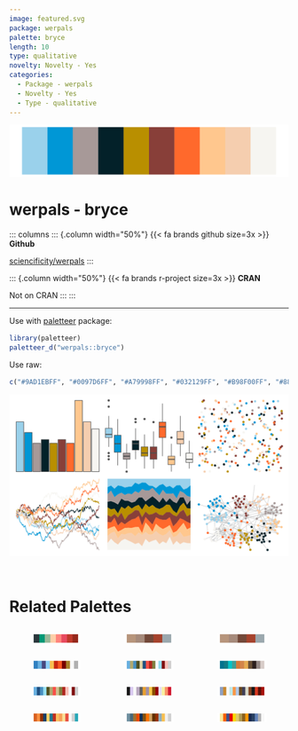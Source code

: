 ```yaml
---
image: featured.svg
package: werpals
palette: bryce
length: 10
type: qualitative
novelty: Novelty - Yes
categories:
  - Package - werpals
  - Novelty - Yes
  - Type - qualitative
---
```


![](featured.svg)

# werpals - bryce 

::: columns
::: {.column width="50%"}
{{< fa brands github size=3x >}}
**Github**

[sciencificity/werpals](https://github.com/sciencificity/werpals)
:::

::: {.column width="50%"}
{{< fa brands r-project size=3x >}}
**CRAN**

Not on CRAN
:::
:::

<hr> 

Use with [paletteer](https://emilhvitfeldt.github.io/paletteer/) package:

```r
library(paletteer)
paletteer_d("werpals::bryce")
```

Use raw:

```r
c("#9AD1EBFF", "#0097D6FF", "#A79998FF", "#032129FF", "#B98F00FF", "#883F39FF", "#FF692CFF", "#FFC78EFF", "#F5CEAFFF", "#F6F5F1FF")
``` 

![](examples.png) 

<br>

# Related Palettes

<div class="list" style="display: grid; grid-template-columns: auto auto auto;"> <figure class="figure">
<a href="../../awtools/a_palette/"> <img src="../../awtools/a_palette/featured.svg" style="width: 100%;" class="figure-img"></a>
</figure> <figure class="figure">
<a href="../../ButterflyColors/hamadryas_feronia/"> <img src="../../ButterflyColors/hamadryas_feronia/featured.svg" style="width: 100%;" class="figure-img"></a>
</figure> <figure class="figure">
<a href="../../ButterflyColors/hamadryas_feronia/"> <img src="../../ButterflyColors/hamadryas_feronia/featured.svg" style="width: 100%;" class="figure-img"></a>
</figure> <figure class="figure">
<a href="../../palettetown/totodile/"> <img src="../../palettetown/totodile/featured.svg" style="width: 100%;" class="figure-img"></a>
</figure> <figure class="figure">
<a href="../../palettetown/tentacruel/"> <img src="../../palettetown/tentacruel/featured.svg" style="width: 100%;" class="figure-img"></a>
</figure> <figure class="figure">
<a href="../../beyonce/X75/"> <img src="../../beyonce/X75/featured.svg" style="width: 100%;" class="figure-img"></a>
</figure> <figure class="figure">
<a href="../../palettetown/tentacool/"> <img src="../../palettetown/tentacool/featured.svg" style="width: 100%;" class="figure-img"></a>
</figure> <figure class="figure">
<a href="../../palettetown/beedrill/"> <img src="../../palettetown/beedrill/featured.svg" style="width: 100%;" class="figure-img"></a>
</figure> <figure class="figure">
<a href="../../palettetown/masquerain/"> <img src="../../palettetown/masquerain/featured.svg" style="width: 100%;" class="figure-img"></a>
</figure> <figure class="figure">
<a href="../../palettetown/charizard/"> <img src="../../palettetown/charizard/featured.svg" style="width: 100%;" class="figure-img"></a>
</figure> <figure class="figure">
<a href="../../palettetown/gloom/"> <img src="../../palettetown/gloom/featured.svg" style="width: 100%;" class="figure-img"></a>
</figure> <figure class="figure">
<a href="../../palettetown/quilava/"> <img src="../../palettetown/quilava/featured.svg" style="width: 100%;" class="figure-img"></a>
</figure> 
</div>
